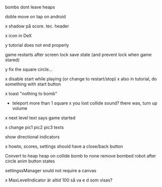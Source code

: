
bombs dont leave heaps

doble move on tap on android





x shadow på score. tec. header

x icon in DeX

y tutorial does not end properly

  game restarts after screen lock
  save state (and prevent lock when game stared)

y fix the square circle...

x disable start while playing (or change to restart/stop)
x also in tutorial, do something with start button

x toast "nothing to bomb"
- teleport more than 1 square
x you lost collide sound? there was, turn up volume

x next level text says game started

x change pic1 pic2 pic3 texts

  show directional indicators

x howto, scores, settings should have a close/back button

  Convert to heap
  heap on collide
  bomb to none
  remove bombed robot after circle anim
  button states

  settingssManager sould not require a canvas


x  MaxLevelIndicator är altid 100 så va e d som visas?
